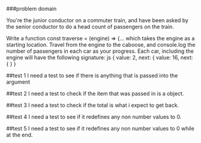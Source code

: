 ###problem domain

You're the junior conductor on a commuter train, and have been asked by the senior conductor to do a head count of passengers on the train.

Write a function const traverse = (engine) => {... which takes the engine as a starting location. Travel from the engine to the caboose, and console.log the number of passengers in each car as your progress. Each car, including the engine will have the following signature: js { <engine> value: 2, next: { <next car> value: 16, next: { <next car> } }

##test 1
  I need a test to see if there is anything that is passed into the argument

##test 2
  I need a test to check if the item that was passed in is a object.

##test 3
  I need a test to check if the total is what i expect to get back.

##test 4
  I need a test to see if it redefines any non number values to 0.

##test 5
  I need a test to see if it redefines any non number values to 0 while at the end.

